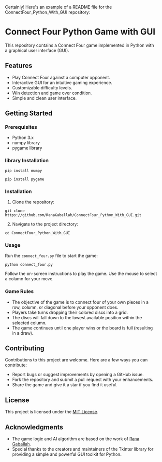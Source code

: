 Certainly! Here's an example of a README file for the ConnectFour_Python_With_GUI repository:

# Connect Four Python Game with GUI

This repository contains a Connect Four game implemented in Python with a graphical user interface (GUI).


## Features

- Play Connect Four against a computer opponent.
- Interactive GUI for an intuitive gaming experience.
- Customizable difficulty levels.
- Win detection and game over condition.
- Simple and clean user interface.

## Getting Started

### Prerequisites

- Python 3.x
- numpy library 
- pygame library 

### library Installation

```
pip install numpy
```

```
pip install pygame
```

### Installation

1. Clone the repository:

```
git clone https://github.com/RanaGaballah/ConnectFour_Python_With_GUI.git
```

2. Navigate to the project directory:

```
cd ConnectFour_Python_With_GUI
```

### Usage

Run the `connect_four.py` file to start the game:

```
python connect_four.py
```

Follow the on-screen instructions to play the game. Use the mouse to select a column for your move.

### Game Rules

- The objective of the game is to connect four of your own pieces in a row, column, or diagonal before your opponent does.
- Players take turns dropping their colored discs into a grid.
- The discs will fall down to the lowest available position within the selected column.
- The game continues until one player wins or the board is full (resulting in a draw).

## Contributing

Contributions to this project are welcome. Here are a few ways you can contribute:

- Report bugs or suggest improvements by opening a GitHub issue.
- Fork the repository and submit a pull request with your enhancements.
- Share the game and give it a star if you find it useful.

## License

This project is licensed under the [MIT License](LICENSE).

## Acknowledgments

- The game logic and AI algorithm are based on the work of [Rana Gaballah](https://github.com/RanaGaballah).
- Special thanks to the creators and maintainers of the Tkinter library for providing a simple and powerful GUI toolkit for Python.

